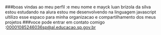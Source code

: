 ###boas vindas ao meu perfil
:e
meu nome e mayck luan brizola da silva
estou estudando na alura
estou me desenvolvendo na linguagem javascript
ultilizo esse espaco para minha organizacao e compartilhamento dos meus projetos
###voce pode entrar em contato comigo
:00001085246036sp@al.educacao.sp.gov.br
